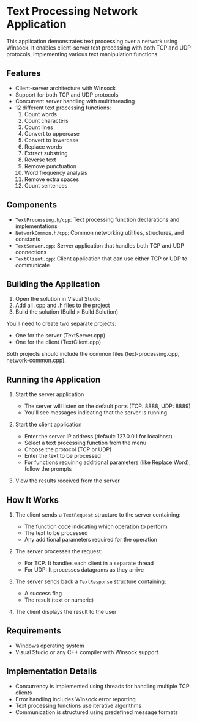 # Text Processing Network Application

This application demonstrates text processing over a network using Winsock. It enables client-server text processing with both TCP and UDP protocols, implementing various text manipulation functions.

## Features

- Client-server architecture with Winsock
- Support for both TCP and UDP protocols
- Concurrent server handling with multithreading
- 12 different text processing functions:
  1. Count words
  2. Count characters
  3. Count lines
  4. Convert to uppercase
  5. Convert to lowercase
  6. Replace words
  7. Extract substring
  8. Reverse text
  9. Remove punctuation
  10. Word frequency analysis
  11. Remove extra spaces
  12. Count sentences

## Components

- `TextProcessing.h/cpp`: Text processing function declarations and implementations
- `NetworkCommon.h/cpp`: Common networking utilities, structures, and constants
- `TextServer.cpp`: Server application that handles both TCP and UDP connections
- `TextClient.cpp`: Client application that can use either TCP or UDP to communicate

## Building the Application

1. Open the solution in Visual Studio
2. Add all .cpp and .h files to the project
3. Build the solution (Build > Build Solution)

You'll need to create two separate projects:

- One for the server (TextServer.cpp)
- One for the client (TextClient.cpp)

Both projects should include the common files (text-processing.cpp, network-common.cpp).

## Running the Application

1. Start the server application

   - The server will listen on the default ports (TCP: 8888, UDP: 8889)
   - You'll see messages indicating that the server is running

2. Start the client application

   - Enter the server IP address (default: 127.0.0.1 for localhost)
   - Select a text processing function from the menu
   - Choose the protocol (TCP or UDP)
   - Enter the text to be processed
   - For functions requiring additional parameters (like Replace Word), follow the prompts

3. View the results received from the server

## How It Works

1. The client sends a `TextRequest` structure to the server containing:

   - The function code indicating which operation to perform
   - The text to be processed
   - Any additional parameters required for the operation

2. The server processes the request:

   - For TCP: It handles each client in a separate thread
   - For UDP: It processes datagrams as they arrive

3. The server sends back a `TextResponse` structure containing:

   - A success flag
   - The result (text or numeric)

4. The client displays the result to the user

## Requirements

- Windows operating system
- Visual Studio or any C++ compiler with Winsock support

## Implementation Details

- Concurrency is implemented using threads for handling multiple TCP clients
- Error handling includes Winsock error reporting
- Text processing functions use iterative algorithms
- Communication is structured using predefined message formats
